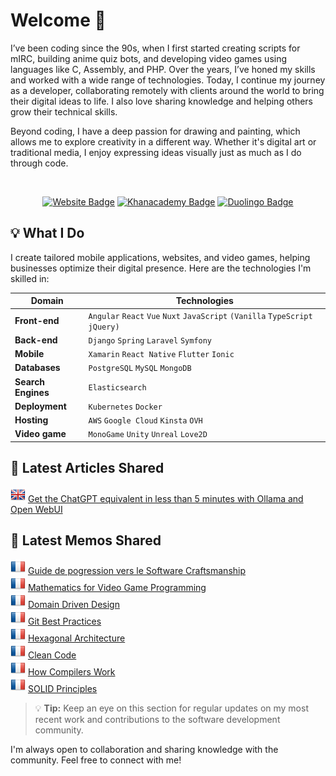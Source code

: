 # Welcome 👋
I’ve been coding since the 90s, when I first started creating scripts for mIRC, building anime quiz bots, and developing video games using languages like C, Assembly, and PHP. Over the years, I’ve honed my skills and worked with a wide range of technologies. Today, I continue my journey as a developer, collaborating remotely with clients around the world to bring their digital ideas to life. I also love sharing knowledge and helping others grow their technical skills.

Beyond coding, I have a deep passion for drawing and painting, which allows me to explore creativity in a different way. Whether it's digital art or traditional media, I enjoy expressing ideas visually just as much as I do through code.
<div align="center">
<br />

[![Website Badge](https://img.shields.io/badge/-TanSoftwareOS-47CCCC?style=for-the-badge&logo=Google-Chrome&logoColor=white&link=https://www.tansoftware.com/os)](https://www.tansoftware.com/os)
[![Khanacademy Badge](https://img.shields.io/badge/-Khan_Academy-14BF96?style=for-the-badge&logo=khanacademy&logoColor=white&link=https://fr.khanacademy.org/profile/tanguychenier)](https://fr.khanacademy.org/profile/tanguychenier)
[![Duolingo Badge](https://img.shields.io/badge/-Duolingo-yellow?style=for-the-badge&logo=duolingo&logoColor=white&link=https://www.duolingo.com/profile/tchenier)](https://www.duolingo.com/profile/tchenier)

</div>

## 💡 What I Do

I create tailored mobile applications, websites, and video games, helping businesses optimize their digital presence. Here are the technologies I'm skilled in:

| Domain             | Technologies                                                                                                 |
|--------------------|--------------------------------------------------------------------------------------------------------------|
| **Front-end**      | `Angular` `React` `Vue` `Nuxt` `JavaScript` `(Vanilla` `TypeScript` `jQuery)`                                |
| **Back-end**       | `Django` `Spring` `Laravel` `Symfony`                                                                        |
| **Mobile**         | `Xamarin` `React Native` `Flutter` `Ionic`                                                                   |
| **Databases**      | `PostgreSQL` `MySQL` `MongoDB`                                                                               |
| **Search Engines** | `Elasticsearch`                                                                                              |
| **Deployment**     | `Kubernetes` `Docker`                                                                                        |
| **Hosting**        | `AWS` `Google Cloud` `Kinsta` `OVH`                                                                          |
| **Video game**     | `MonoGame` `Unity` `Unreal` `Love2D`                                                                         |

## 📰 Latest Articles Shared

![UK](https://raw.githubusercontent.com/gosquared/flags/master/flags/flags/shiny/24/United-Kingdom.png) [Get the ChatGPT equivalent in less than 5 minutes with Ollama and Open WebUI](https://dev.to/tanguy_chenier/get-chatgpt-equivalent-in-under-5-minutes-with-ollama-open-webui-271e)

## 📝 Latest Memos Shared

![FR](https://raw.githubusercontent.com/gosquared/flags/master/flags/flags/shiny/24/France.png) [Guide de pogression vers le Software Craftsmanship](https://github.com/Tan-Software/Guide-de-Progression-vers-le-Software-Craftsmanship)  
![FR](https://raw.githubusercontent.com/gosquared/flags/master/flags/flags/shiny/24/France.png) [Mathematics for Video Game Programming](https://github.com/Tan-Software/Mathematiques-pour-la-programmation-de-jeux-video)  
![FR](https://raw.githubusercontent.com/gosquared/flags/master/flags/flags/shiny/24/France.png) [Domain Driven Design](https://github.com/Tan-Software/domain-driven-design)  
![FR](https://raw.githubusercontent.com/gosquared/flags/master/flags/flags/shiny/24/France.png) [Git Best Practices](https://github.com/Tan-Software/bonnes-pratiques-git)  
![FR](https://raw.githubusercontent.com/gosquared/flags/master/flags/flags/shiny/24/France.png) [Hexagonal Architecture](https://github.com/Tan-Software/clean-architecture-hexagonale)  
![FR](https://raw.githubusercontent.com/gosquared/flags/master/flags/flags/shiny/24/France.png) [Clean Code](https://github.com/Tan-Software/clean-code)  
![FR](https://raw.githubusercontent.com/gosquared/flags/master/flags/flags/shiny/24/France.png) [How Compilers Work](https://github.com/Tan-Software/fonctionnement-compilateur)  
![FR](https://raw.githubusercontent.com/gosquared/flags/master/flags/flags/shiny/24/France.png) [SOLID Principles](https://github.com/Tan-Software/les-principes-solid)

> 💡 **Tip:** Keep an eye on this section for regular updates on my most recent work and contributions to the software development community.


I'm always open to collaboration and sharing knowledge with the community. Feel free to connect with me!

